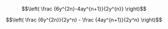 $$\left( \frac {6y^{2n}-4ay^{n+1}}{2y^{n}} \right)$$

$$\left( \frac {6y^{2n}}{2y^n} - \frac {4ay^{n+1}}{2y^n} \right)$$
